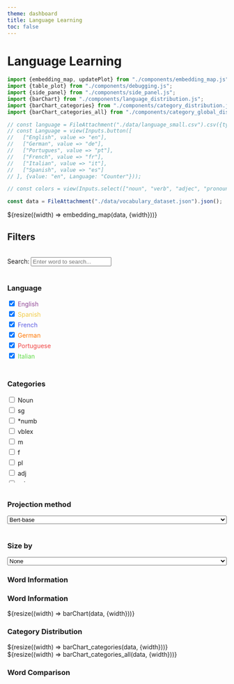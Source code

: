 ```yaml
---
theme: dashboard
title: Language Learning
toc: false
---
```


# Language Learning

<!-- Plot of Word Embedding -->

```js
import {embedding_map, updatePlot} from "./components/embedding_map.js";
import {table_plot} from "./components/debugging.js";
import {side_panel} from "./components/side_panel.js";
import {barChart} from "./components/language_distribution.js";
import {barChart_categories} from "./components/category_distribution.js";
import {barChart_categories_all} from "./components/category_global_distribution.js";

// const language = FileAttachment("./data/language_small.csv").csv({typed: true});
// const Language = view(Inputs.button([
//   ["English", value => "en"],
//   ["German", value => "de"],
//   ["Portugues", value => "pt"],
//   ["French", value => "fr"],
//   ["Italian", value => "it"],  
//   ["Spanish", value => "es"]
// ], {value: "en", Language: "Counter"}));

// const colors = view(Inputs.select(["noun", "verb", "adjec", "pronoun", "article", "black", "blanchedalmond", "blue", "blueviolet"], {multiple: 4, label: "Filter tags"}));
```

<!-- Load and transform the data -->

```js
const data = FileAttachment("./data/vocabulary_dataset.json").json();
```


<div class="grid grid-cols-3">
  <div class="card grid-colspan-2" id="plotly-chart">
    ${resize((width) => embedding_map(data, {width}))}
  </div>
  <div class="card">
    <h2>Filters</h2><br>
    <div>
      <label for="search">Search:</label>
      <input type="text" id="search" placeholder="Enter word to search...">
    </div><br>
    <div id="filters">
      <h3>Language</h3>
      <div>
        <div style="margin-bottom:5px; color:#914896;"><label><input type="checkbox" class="language-filter"  value="en" checked> English</label></div>
        <div style="margin-bottom:5px; color:#f0ca44;"><label><input type="checkbox" class="language-filter"  value="es" checked> Spanish</label></div>
        <div style="margin-bottom:5px; color:#5e5ee3;"><label><input type="checkbox" class="language-filter"  value="fr" checked> French</label></div>
        <div style="margin-bottom:5px; color:#ff7600;"><label><input type="checkbox" class="language-filter"  value="de" checked> German</label></div>
        <div style="margin-bottom:5px; color:#f04544;"><label><input type="checkbox" class="language-filter"  value="pt" checked> Portuguese</label></div>
        <div style="margin-bottom:5px; color:#63dc4a;"><label><input type="checkbox" class="language-filter"  value="it" checked> Italian</label></div>
      </div>
      <br>
      <h3>Categories</h3>
      <div style="height:200px; overflow-y:scroll;">
        <div style="margin-bottom:5px"><label><input type="checkbox" class="category-filter" value="n"> Noun</label></div>
        <div style="margin-bottom:5px"><label><input type="checkbox" class="category-filter" value="sg"> sg</label></div>
        <div style="margin-bottom:5px"><label><input type="checkbox" class="category-filter" value="*numb"> *numb</label></div>
        <div style="margin-bottom:5px"><label><input type="checkbox" class="category-filter" value="vblex"> vblex</label></div>
        <div style="margin-bottom:5px"><label><input type="checkbox" class="category-filter" value="m"> m</label></div>
        <div style="margin-bottom:5px"><label><input type="checkbox" class="category-filter" value="f"> f</label></div>
        <div style="margin-bottom:5px"><label><input type="checkbox" class="category-filter" value="pl"> pl</label></div>
        <div style="margin-bottom:5px"><label><input type="checkbox" class="category-filter" value="adj"> adj</label></div>
        <div style="margin-bottom:5px"><label><input type="checkbox" class="category-filter" value="pri"> pri</label></div>
        <div style="margin-bottom:5px"><label><input type="checkbox" class="category-filter" value="inf"> inf</label></div>
        <div style="margin-bottom:5px"><label><input type="checkbox" class="category-filter" value="p3"> p3</label></div>
        <div style="margin-bottom:5px"><label><input type="checkbox" class="category-filter" value="mf"> mf</label></div>
        <div style="margin-bottom:5px"><label><input type="checkbox" class="category-filter" value="*pers"> *pers</label></div>
        <div style="margin-bottom:5px"><label><input type="checkbox" class="category-filter" value="*gndr"> *gndr</label></div>
        <div style="margin-bottom:5px"><label><input type="checkbox" class="category-filter" value="nom"> nom</label></div>
        <div style="margin-bottom:5px"><label><input type="checkbox" class="category-filter" value="pp"> pp</label></div>
        <div style="margin-bottom:5px"><label><input type="checkbox" class="category-filter" value="adv"> adv</label></div>
        <div style="margin-bottom:5px"><label><input type="checkbox" class="category-filter" value="nt"> nt</label></div>
        <div style="margin-bottom:5px"><label><input type="checkbox" class="category-filter" value="p1"> p1</label></div>
        <div style="margin-bottom:5px"><label><input type="checkbox" class="category-filter" value="acc"> acc</label></div>
        <div style="margin-bottom:5px"><label><input type="checkbox" class="category-filter" value="*case"> *case</label></div>
        <div style="margin-bottom:5px"><label><input type="checkbox" class="category-filter" value="prn"> prn</label></div>
        <div style="margin-bottom:5px"><label><input type="checkbox" class="category-filter" value="det"> det</label></div>
        <div style="margin-bottom:5px"><label><input type="checkbox" class="category-filter" value="pst"> pst</label></div>
        <div style="margin-bottom:5px"><label><input type="checkbox" class="category-filter" value="sp"> sp</label></div>
        <div style="margin-bottom:5px"><label><input type="checkbox" class="category-filter" value="pii"> pii</label></div>
        <div style="margin-bottom:5px"><label><input type="checkbox" class="category-filter" value="@present_perfect"> @present_perfect</label></div>
        <div style="margin-bottom:5px"><label><input type="checkbox" class="category-filter" value="p2"> p2</label></div>
        <div style="margin-bottom:5px"><label><input type="checkbox" class="category-filter" value="dat"> dat</label></div>
        <div style="margin-bottom:5px"><label><input type="checkbox" class="category-filter" value="pr"> pr</label></div>
        <div style="margin-bottom:5px"><label><input type="checkbox" class="category-filter" value="@future"> @future</label></div>
        <div style="margin-bottom:5px"><label><input type="checkbox" class="category-filter" value="@future_phrasal"> @future_phrasal</label></div>
        <div style="margin-bottom:5px"><label><input type="checkbox" class="category-filter" value="@compound_past"> @compound_past</label></div>
        <div style="margin-bottom:5px"><label><input type="checkbox" class="category-filter" value="ifi"> ifi</label></div>
        <div style="margin-bottom:5px"><label><input type="checkbox" class="category-filter" value="tn"> tn</label></div>
        <div style="margin-bottom:5px"><label><input type="checkbox" class="category-filter" value="pos"> pos</label></div>
        <div style="margin-bottom:5px"><label><input type="checkbox" class="category-filter" value="vbmod"> vbmod</label></div>
        <div style="margin-bottom:5px"><label><input type="checkbox" class="category-filter" value="ind"> ind</label></div>
        <div style="margin-bottom:5px"><label><input type="checkbox" class="category-filter" value="vbser"> vbser</label></div>
        <div style="margin-bottom:5px"><label><input type="checkbox" class="category-filter" value="num"> num</label></div>
        <div style="margin-bottom:5px"><label><input type="checkbox" class="category-filter" value="@past_perfect"> @past_perfect</label></div>
        <div style="margin-bottom:5px"><label><input type="checkbox" class="category-filter" value="pres"> pres</label></div>
        <div style="margin-bottom:5px"><label><input type="checkbox" class="category-filter" value="fti"> fti</label></div>
        <div style="margin-bottom:5px"><label><input type="checkbox" class="category-filter" value="@cond"> @cond</label></div>
        <div style="margin-bottom:5px"><label><input type="checkbox" class="category-filter" value="ger"> ger</label></div>
        <div style="margin-bottom:5px"><label><input type="checkbox" class="category-filter" value="pred"> pred</label></div>
        <div style="margin-bottom:5px"><label><input type="checkbox" class="category-filter" value="vbhaver"> vbhaver</label></div>
        <div style="margin-bottom:5px"><label><input type="checkbox" class="category-filter" value="imp"> imp</label></div>
        <div style="margin-bottom:5px"><label><input type="checkbox" class="category-filter" value="mix"> mix</label></div>
        <div style="margin-bottom:5px"><label><input type="checkbox" class="category-filter" value="cni"> cni</label></div>
        <div style="margin-bottom:5px"><label><input type="checkbox" class="category-filter" value="np"> np</label></div>
        <div style="margin-bottom:5px"><label><input type="checkbox" class="category-filter" value="prs"> prs</label></div>
        <div style="margin-bottom:5px"><label><input type="checkbox" class="category-filter" value="def"> def</label></div>
        <div style="margin-bottom:5px"><label><input type="checkbox" class="category-filter" value="@cond_perfect"> @cond_perfect</label></div>
        <div style="margin-bottom:5px"><label><input type="checkbox" class="category-filter" value="past"> past</label></div>
        <div style="margin-bottom:5px"><label><input type="checkbox" class="category-filter" value="@future_perfect"> @future_perfect</label></div>
        <div style="margin-bottom:5px"><label><input type="checkbox" class="category-filter" value="itg"> itg</label></div>
        <div style="margin-bottom:5px"><label><input type="checkbox" class="category-filter" value="pis"> pis</label></div>
        <div style="margin-bottom:5px"><label><input type="checkbox" class="category-filter" value="@modal"> @modal</label></div>
        <div style="margin-bottom:5px"><label><input type="checkbox" class="category-filter" value="st"> st</label></div>
        <div style="margin-bottom:5px"><label><input type="checkbox" class="category-filter" value="sw"> sw</label></div>
        <div style="margin-bottom:5px"><label><input type="checkbox" class="category-filter" value="sint"> sint</label></div>
        <div style="margin-bottom:5px"><label><input type="checkbox" class="category-filter" value="dem"> dem</label></div>
        <div style="margin-bottom:5px"><label><input type="checkbox" class="category-filter" value="pro"> pro</label></div>
        <div style="margin-bottom:5px"><label><input type="checkbox" class="category-filter" value="@ref"> @ref</label></div>
        <div style="margin-bottom:5px"><label><input type="checkbox" class="category-filter" value="@pluperfect"> @pluperfect</label></div>
        <div style="margin-bottom:5px"><label><input type="checkbox" class="category-filter" value="vaux"> vaux</label></div>
        <div style="margin-bottom:5px"><label><input type="checkbox" class="category-filter" value="attr"> attr</label></div>
        <div style="margin-bottom:5px"><label><input type="checkbox" class="category-filter" value="cnjadv"> cnjadv</label></div>
        <div style="margin-bottom:5px"><label><input type="checkbox" class="category-filter" value="preadv"> preadv</label></div>
        <div style="margin-bottom:5px"><label><input type="checkbox" class="category-filter" value="gen"> gen</label></div>
        <div style="margin-bottom:5px"><label><input type="checkbox" class="category-filter" value="cnjcoo"> cnjcoo</label></div>
        <div style="margin-bottom:5px"><label><input type="checkbox" class="category-filter" value="rel"> rel</label></div>
        <div style="margin-bottom:5px"><label><input type="checkbox" class="category-filter" value="loc"> loc</label></div>
        <div style="margin-bottom:5px"><label><input type="checkbox" class="category-filter" value="ord"> ord</label></div>
        <div style="margin-bottom:5px"><label><input type="checkbox" class="category-filter" value="pprs"> pprs</label></div>
        <div style="margin-bottom:5px"><label><input type="checkbox" class="category-filter" value="@past"> @past</label></div>
        <div style="margin-bottom:5px"><label><input type="checkbox" class="category-filter" value="pr+il"> pr+il</label></div>
        <div style="margin-bottom:5px"><label><input type="checkbox" class="category-filter" value="ij"> ij</label></div>
        <div style="margin-bottom:5px"><label><input type="checkbox" class="category-filter" value="comp"> comp</label></div>
        <div style="margin-bottom:5px"><label><input type="checkbox" class="category-filter" value="@passive"> @passive</label></div>
        <div style="margin-bottom:5px"><label><input type="checkbox" class="category-filter" value="@past_cond"> @past_cond</label></div>
        <div style="margin-bottom:5px"><label><input type="checkbox" class="category-filter" value="ref"> ref</label></div>
        <div style="margin-bottom:5px"><label><input type="checkbox" class="category-filter" value="qnt"> qnt</label></div>
        <div style="margin-bottom:5px"><label><input type="checkbox" class="category-filter" value="cnjsub"> cnjsub</label></div>
        <div style="margin-bottom:5px"><label><input type="checkbox" class="category-filter" value="predet"> predet</label></div>
        <div style="margin-bottom:5px"><label><input type="checkbox" class="category-filter" value="@subjunctive_pluperfect"> @subjunctive_pluperfect</label></div>
        <div style="margin-bottom:5px"><label><input type="checkbox" class="category-filter" value="enc"> enc</label></div>
        <div style="margin-bottom:5px"><label><input type="checkbox" class="category-filter" value="sup"> sup</label></div>
        <div style="margin-bottom:5px"><label><input type="checkbox" class="category-filter" value="@past_subjunctive"> @past_subjunctive</label></div>
        <div style="margin-bottom:5px"><label><input type="checkbox" class="category-filter" value="an"> an</label></div>
        <div style="margin-bottom:5px"><label><input type="checkbox" class="category-filter" value="@past_inf"> @past_inf</label></div>
        <div style="margin-bottom:5px"><label><input type="checkbox" class="category-filter" value="subj"> subj</label></div>
        <div style="margin-bottom:5px"><label><input type="checkbox" class="category-filter" value="obj"> obj</label></div>
        <div style="margin-bottom:5px"><label><input type="checkbox" class="category-filter" value="pprep"> pprep</label></div>
        <div style="margin-bottom:5px"><label><input type="checkbox" class="category-filter" value="pr+der"> pr+der</label></div>
        <div style="margin-bottom:5px"><label><input type="checkbox" class="category-filter" value="pr+le"> pr+le</label></div>
        <div style="margin-bottom:5px"><label><input type="checkbox" class="category-filter" value="sg+mi"> sg+mi</label></div>
        <div style="margin-bottom:5px"><label><input type="checkbox" class="category-filter" value="pr+o"> pr+o</label></div>
        <div style="margin-bottom:5px"><label><input type="checkbox" class="category-filter" value="@formal"> @formal</label></div>
        <div style="margin-bottom:5px"><label><input type="checkbox" class="category-filter" value="nn"> nn</label></div>
        <div style="margin-bottom:5px"><label><input type="checkbox" class="category-filter" value="ant"> ant</label></div>
        <div style="margin-bottom:5px"><label><input type="checkbox" class="category-filter" value="@ger_past"> @ger_past</label></div>
        <div style="margin-bottom:5px"><label><input type="checkbox" class="category-filter" value="n+sandwich"> n+sandwich</label></div>
        <div style="margin-bottom:5px"><label><input type="checkbox" class="category-filter" value="pr+das"> pr+das</label></div>
        <div style="margin-bottom:5px"><label><input type="checkbox" class="category-filter" value="vbdo"> vbdo</label></div>
        <div style="margin-bottom:5px"><label><input type="checkbox" class="category-filter" value="@n:petit_ami"> @n:petit_ami</label></div>
        <div style="margin-bottom:5px"><label><input type="checkbox" class="category-filter" value="@prn:celui_la"> @prn:celui_la</label></div>
        <div style="margin-bottom:5px"><label><input type="checkbox" class="category-filter" value="suff"> suff</label></div>
        <div style="margin-bottom:5px"><label><input type="checkbox" class="category-filter" value="n+wehr"> n+wehr</label></div>
        <div style="margin-bottom:5px"><label><input type="checkbox" class="category-filter" value="@prn:le_tien"> @prn:le_tien</label></div>
        <div style="margin-bottom:5px"><label><input type="checkbox" class="category-filter" value="n+essen"> n+essen</label></div>
        <div style="margin-bottom:5px"><label><input type="checkbox" class="category-filter" value="@itg:est_ce_que"> @itg:est_ce_que</label></div>
        <div style="margin-bottom:5px"><label><input type="checkbox" class="category-filter" value="@cnj:depuis_que"> @cnj:depuis_que</label></div>
        <div style="margin-bottom:5px"><label><input type="checkbox" class="category-filter" value="@cnj:bien_que"> @cnj:bien_que</label></div>
        <div style="margin-bottom:5px"><label><input type="checkbox" class="category-filter" value="@det:de_le"> @det:de_le</label></div>
        <div style="margin-bottom:5px"><label><input type="checkbox" class="category-filter" value="@cnj:apres_que"> @cnj:apres_que</label></div>
        <div style="margin-bottom:5px"><label><input type="checkbox" class="category-filter" value="sg+lo"> sg+lo</label></div>
        <div style="margin-bottom:5px"><label><input type="checkbox" class="category-filter" value="pr+el"> pr+el</label></div>
        <div style="margin-bottom:5px"><label><input type="checkbox" class="category-filter" value="@cnj:avant_que"> @cnj:avant_que</label></div>
        <div style="margin-bottom:5px"><label><input type="checkbox" class="category-filter" value="@cnj:parce_que"> @cnj:parce_que</label></div>
        <div style="margin-bottom:5px"><label><input type="checkbox" class="category-filter" value="@cnj:pour_que"> @cnj:pour_que</label></div>
        <div style="margin-bottom:5px"><label><input type="checkbox" class="category-filter" value="@det:a_le"> @det:a_le</label></div>
        <div style="margin-bottom:5px"><label><input type="checkbox" class="category-filter" value="@cnj:du_fait_que"> @cnj:du_fait_que</label></div>
        <div style="margin-bottom:5px"><label><input type="checkbox" class="category-filter" value="pl+ci"> pl+ci</label></div>
        <div style="margin-bottom:5px"><label><input type="checkbox" class="category-filter" value="@cnj:tandis_que"> @cnj:tandis_que</label></div>
        <div style="margin-bottom:5px"><label><input type="checkbox" class="category-filter" value="@cnj:alors_que"> @cnj:alors_que</label></div>
        <div style="margin-bottom:5px"><label><input type="checkbox" class="category-filter" value="@pos"> @pos</label></div>
        <div style="margin-bottom:5px"><label><input type="checkbox" class="category-filter" value="@common_phrases:ca_va_bien"> @common_phrases:ca_va_bien</label></div>
        <div style="margin-bottom:5px"><label><input type="checkbox" class="category-filter" value="@common_phrases:il_y_a"> @common_phrases:il_y_a</label></div>
        <div style="margin-bottom:5px"><label><input type="checkbox" class="category-filter" value="@pr:a_cause_de"> @pr:a_cause_de</label></div>
        <div style="margin-bottom:5px"><label><input type="checkbox" class="category-filter" value="@adv:tout_a_fait"> @adv:tout_a_fait</label></div>
        <div style="margin-bottom:5px"><label><input type="checkbox" class="category-filter" value="pr+ele"> pr+ele</label></div>
        <div style="margin-bottom:5px"><label><input type="checkbox" class="category-filter" value="pron"> pron</label></div>
        <div style="margin-bottom:5px"><label><input type="checkbox" class="category-filter" value="@cnj:autant_que"> @cnj:autant_que</label></div>
        <div style="margin-bottom:5px"><label><input type="checkbox" class="category-filter" value="aa"> aa</label></div>
        <div style="margin-bottom:5px"><label><input type="checkbox" class="category-filter" value="@prn:quelque_un"> @prn:quelque_un</label></div>
        <div style="margin-bottom:5px"><label><input type="checkbox" class="category-filter" value="@adv:s_il_vous_plait"> @adv:s_il_vous_plait</label></div>
        <div style="margin-bottom:5px"><label><input type="checkbox" class="category-filter" value="acr"> acr</label></div>
        <div style="margin-bottom:5px"><label><input type="checkbox" class="category-filter" value="@prn:l_un"> @prn:l_un</label></div>
        <div style="margin-bottom:5px"><label><input type="checkbox" class="category-filter" value="n+versicherung"> n+versicherung</label></div>
        <div style="margin-bottom:5px"><label><input type="checkbox" class="category-filter" value="@adv:au_moins"> @adv:au_moins</label></div>
        <div style="margin-bottom:5px"><label><input type="checkbox" class="category-filter" value="n+hof"> n+hof</label></div>
        <div style="margin-bottom:5px"><label><input type="checkbox" class="category-filter" value="@ij:au_revoir"> @ij:au_revoir</label></div>
        <div style="margin-bottom:5px"><label><input type="checkbox" class="category-filter" value="@prn:celui_ci"> @prn:celui_ci</label></div>
        <div style="margin-bottom:5px"><label><input type="checkbox" class="category-filter" value="@adv:au_dela"> @adv:au_dela</label></div>
        <div style="margin-bottom:5px"><label><input type="checkbox" class="category-filter" value="adj+haltung"> adj+haltung</label></div>
        <div style="margin-bottom:5px"><label><input type="checkbox" class="category-filter" value="inf+lo"> inf+lo</label></div>
        <div style="margin-bottom:5px"><label><input type="checkbox" class="category-filter" value="@common_phrases:comment_ca_va"> @common_phrases:comment_ca_va</label></div>
        <div style="margin-bottom:5px"><label><input type="checkbox" class="category-filter" value="@pr:un_peu_de"> @pr:un_peu_de</label></div>
        <div style="margin-bottom:5px"><label><input type="checkbox" class="category-filter" value="@ij:auf_wiedersehen"> @ij:auf_wiedersehen</label></div>
        <div style="margin-bottom:5px"><label><input type="checkbox" class="category-filter" value="@common_phrases:de_rien"> @common_phrases:de_rien</label></div>
        <div style="margin-bottom:5px"><label><input type="checkbox" class="category-filter" value="n+kalender"> n+kalender</label></div>
        <div style="margin-bottom:5px"><label><input type="checkbox" class="category-filter" value="@prn:quelque_chose"> @prn:quelque_chose</label></div>
        <div style="margin-bottom:5px"><label><input type="checkbox" class="category-filter" value="@neg:plus_de"> @neg:plus_de</label></div>
        <div style="margin-bottom:5px"><label><input type="checkbox" class="category-filter" value="@itg:que_est_ce_que"> @itg:que_est_ce_que</label></div>
        <div style="margin-bottom:5px"><label><input type="checkbox" class="category-filter" value="@prn:le_notre"> @prn:le_notre</label></div>
        <div style="margin-bottom:5px"><label><input type="checkbox" class="category-filter" value="@prn:celui_que"> @prn:celui_que</label></div>
        <div style="margin-bottom:5px"><label><input type="checkbox" class="category-filter" value="pres+not"> pres+not</label></div>
        <div style="margin-bottom:5px"><label><input type="checkbox" class="category-filter" value="@common_phrases:a_demain"> @common_phrases:a_demain</label></div>
        <div style="margin-bottom:5px"><label><input type="checkbox" class="category-filter" value="@adv:a_peu_pres"> @adv:a_peu_pres</label></div>
        <div style="margin-bottom:5px"><label><input type="checkbox" class="category-filter" value="vblex+bad"> vblex+bad</label></div>
        <div style="margin-bottom:5px"><label><input type="checkbox" class="category-filter" value="apos"> apos</label></div>
        <div style="margin-bottom:5px"><label><input type="checkbox" class="category-filter" value="@pr:afin_de"> @pr:afin_de</label></div>
        <div style="margin-bottom:5px"><label><input type="checkbox" class="category-filter" value="@pr:pres_de"> @pr:pres_de</label></div>
        <div style="margin-bottom:5px"><label><input type="checkbox" class="category-filter" value="@adv:a_posteriori"> @adv:a_posteriori</label></div>
        <div style="margin-bottom:5px"><label><input type="checkbox" class="category-filter" value="inf+ci"> inf+ci</label></div>
        <div style="margin-bottom:5px"><label><input type="checkbox" class="category-filter" value="pr+isso"> pr+isso</label></div>
        <div style="margin-bottom:5px"><label><input type="checkbox" class="category-filter" value="@adv:por_supuesto"> @adv:por_supuesto</label></div>
        <div style="margin-bottom:5px"><label><input type="checkbox" class="category-filter" value="@prn:le_mien"> @prn:le_mien</label></div>
        <div style="margin-bottom:5px"><label><input type="checkbox" class="category-filter" value="@pr:plus_de"> @pr:plus_de</label></div>
        <div style="margin-bottom:5px"><label><input type="checkbox" class="category-filter" value="@ij:buenos_dias"> @ij:buenos_dias</label></div>
        <div style="margin-bottom:5px"><label><input type="checkbox" class="category-filter" value="n+ende"> n+ende</label></div>
        <div style="margin-bottom:5px"><label><input type="checkbox" class="category-filter" value="n+nummer"> n+nummer</label></div>
        <div style="margin-bottom:5px"><label><input type="checkbox" class="category-filter" value="pl+lo"> pl+lo</label></div>
        <div style="margin-bottom:5px"><label><input type="checkbox" class="category-filter" value="@pr:a_travers"> @pr:a_travers</label></div>
        <div style="margin-bottom:5px"><label><input type="checkbox" class="category-filter" value="@pr:autant_de"> @pr:autant_de</label></div>
        <div style="margin-bottom:5px"><label><input type="checkbox" class="category-filter" value="nom."> nom.</label></div>
        <div style="margin-bottom:5px"><label><input type="checkbox" class="category-filter" value="@prn:ce_dont"> @prn:ce_dont</label></div>
        <div style="margin-bottom:5px"><label><input type="checkbox" class="category-filter" value="@ij:merci_beaucoup"> @ij:merci_beaucoup</label></div>
        <div style="margin-bottom:5px"><label><input type="checkbox" class="category-filter" value="@cnj:des_que"> @cnj:des_que</label></div>
        <div style="margin-bottom:5px"><label><input type="checkbox" class="category-filter" value="@neg:il_ne_y_a"> @neg:il_ne_y_a</label></div>
        <div style="margin-bottom:5px"><label><input type="checkbox" class="category-filter" value="@adv:en_general"> @adv:en_general</label></div>
        <div style="margin-bottom:5px"><label><input type="checkbox" class="category-filter" value="vblex+ort"> vblex+ort</label></div>
        <div style="margin-bottom:5px"><label><input type="checkbox" class="category-filter" value="@adv:a_part"> @adv:a_part</label></div>
        <div style="margin-bottom:5px"><label><input type="checkbox" class="category-filter" value="@prn:le_meme"> @prn:le_meme</label></div>
        <div style="margin-bottom:5px"><label><input type="checkbox" class="category-filter" value="@common_phrases:a_plus"> @common_phrases:a_plus</label></div>
        <div style="margin-bottom:5px"><label><input type="checkbox" class="category-filter" value="@common_phrases:a_plus_tard"> @common_phrases:a_plus_tard</label></div>
        <div style="margin-bottom:5px"><label><input type="checkbox" class="category-filter" value="n+stier"> n+stier</label></div>
        <div style="margin-bottom:5px"><label><input type="checkbox" class="category-filter" value="@obj"> @obj</label></div>
        <div style="margin-bottom:5px"><label><input type="checkbox" class="category-filter" value="dim"> dim</label></div>
        <div style="margin-bottom:5px"><label><input type="checkbox" class="category-filter" value="@adv:a_priori"> @adv:a_priori</label></div>
        <div style="margin-bottom:5px"><label><input type="checkbox" class="category-filter" value="@common_phrases:a_bientot"> @common_phrases:a_bientot</label></div>
        <div style="margin-bottom:5px"><label><input type="checkbox" class="category-filter" value="@cnj:pendant_que"> @cnj:pendant_que</label></div>
        <div style="margin-bottom:5px"><label><input type="checkbox" class="category-filter" value="@adv:por_favor"> @adv:por_favor</label></div>
        <div style="margin-bottom:5px"><label><input type="checkbox" class="category-filter" value="pr+esse"> pr+esse</label></div>
        <div style="margin-bottom:5px"><label><input type="checkbox" class="category-filter" value="n+welt"> n+welt</label></div>
        <div style="margin-bottom:5px"><label><input type="checkbox" class="category-filter" value="@subjunctive_perfect"> @subjunctive_perfect</label></div>
        <div style="margin-bottom:5px"><label><input type="checkbox" class="category-filter" value="@ij:buenas_noches"> @ij:buenas_noches</label></div>
        <div style="margin-bottom:5px"><label><input type="checkbox" class="category-filter" value="n+meister"> n+meister</label></div>
        <div style="margin-bottom:5px"><label><input type="checkbox" class="category-filter" value="@ij:bis_bald"> @ij:bis_bald</label></div>
        <div style="margin-bottom:5px"><label><input type="checkbox" class="category-filter" value="@pr:a_cote_de"> @pr:a_cote_de</label></div>
        <div style="margin-bottom:5px"><label><input type="checkbox" class="category-filter" value="@prn:n_importe_quoi"> @prn:n_importe_quoi</label></div>
        <div style="margin-bottom:5px"><label><input type="checkbox" class="category-filter" value="@adv:peut_etre"> @adv:peut_etre</label></div>
        <div style="margin-bottom:5px"><label><input type="checkbox" class="category-filter" value="@ij:thank_you"> @ij:thank_you</label></div>
        <div style="margin-bottom:5px"><label><input type="checkbox" class="category-filter" value="@adv:en_fait"> @adv:en_fait</label></div>
        <div style="margin-bottom:5px"><label><input type="checkbox" class="category-filter" value="pl+gli"> pl+gli</label></div>
        <div style="margin-bottom:5px"><label><input type="checkbox" class="category-filter" value="@adv:s_il_te_plait"> @adv:s_il_te_plait</label></div>
        <div style="margin-bottom:5px"><label><input type="checkbox" class="category-filter" value="@neg:pas_du_tout"> @neg:pas_du_tout</label></div>
        <div style="margin-bottom:5px"><label><input type="checkbox" class="category-filter" value="@pr:au_dela_de"> @pr:au_dela_de</label></div>
      </div>
      <div><br>
        <h3>Projection method</h3> 
        <select style="width:100%" id="choices" name="choices">
          <option value="bertbase">Bert-base</option>
          <option value="multilingual">Bert-multilanguage</option>
          <option value="clusters">Clusters</option>
        </select>
      </div>
      <div><br>
        <h3>Size by</h3>
        <select style="width:100%" id="sizeBy" name="sizeBy">
          <option value="none">None</option>
          <option value="average_performance">Performance</option>
          <option value="average_recall">Recall</option>
          <option value="users_seen">Users that have seen the word</option>
          <option value="hardness">Hardness</option>
        </select>
      </div>      
    </div>
  </div>
</div>

<div class="grid grid-cols-3" >
  <div class="card">
    <div id="side-panel"><h3>Word Information</h3></div>
  </div>
  <div class="card">
    <h3>Word Information</h3>
    <div id="bar-chart">
      ${resize((width) => barChart(data, {width}))}
    </div>
  </div>  
  <div class="card">
    <h3>Category Distribution</h3>
    <div id="bar-chart-cat">
      ${resize((width) => barChart_categories(data, {width}))}
    </div>      
  </div>  
</div>
<div class="grid grid-cols-3" >
  <div class="card">
    <div id="bar-chart-cat-all">
      ${resize((width) => barChart_categories_all(data, {width}))}
    </div>      
  </div>
  <div class="card grid-colspan-2">
  <h3>Word Comparison</h3>
    <div id="word_comparison">
    </div>
  </div>    
</div>  